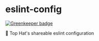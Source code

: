 # eslint-config

[![Greenkeeper badge](https://badges.greenkeeper.io/tophat/eslint-config.svg)](https://greenkeeper.io/)

:shark: Top Hat's shareable eslint configuration
